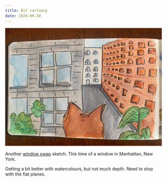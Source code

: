 ```yaml
---
title: Bit cartoony
date: 2020-09-30
---
```


!['Bit cartoony'](image/Untitled.jpeg)

Another [window swap](https://window-swap.com/) sketch. This time of a window in
Manhattan, New York.

Getting a bit better with watercolours, but not much depth. Need to stop with
the flat planes.
